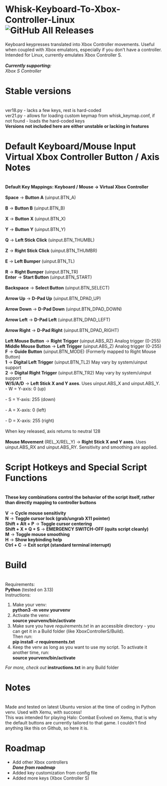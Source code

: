 # Whisk-Keyboard-To-Xbox-Controller-Linux ![GitHub All Releases](https://img.shields.io/github/downloads/C0m3b4ck/Whisk-Keyboard-To-Controller-Linux/total)
Keyboard keypresses translated into Xbox Controller movements. Useful when coupled with Xbox emulators, especially if you don't have a controller. Intended for Linux, currently emulates Xbox Controller S.
<br>
<br>***Currently supporting:***
<br>*Xbox S Controller*

# Stable versions
<br>ver18.py - lacks a few keys, rest is hard-coded
<br>ver21.py - allows for loading custom keymap from whisk_keymap.conf, if not found - loads the hard-coded keys
<br>**Versions not included here are either unstable or lacking in features**

# Default Keyboard/Mouse Input	Virtual Xbox Controller Button / Axis	Notes
<br>**Default Key Mappings: Keyboard / Mouse → Virtual Xbox Controller**
<br>
<br>**Space**	-> **Button A** (uinput.BTN_A)	
<br>**B**	-> **Button B** (uinput.BTN_B)	
<br>**X**	-> **Button X** (uinput.BTN_X)	
<br>**Y** -> **Button Y** (uinput.BTN_Y)	
<br>**Q** -> **Left Stick Click** (uinput.BTN_THUMBL)	
<br>**Z**	-> **Right Stick Click** (uinput.BTN_THUMBR)	
<br>**E**	-> **Left Bumper** (uinput.BTN_TL)	
<br>**R**	-> **Right Bumper** (uinput.BTN_TR)	
<br>**Enter**	-> **Start Button** (uinput.BTN_START)	
<br>**Backspace**	-> **Select Button** (uinput.BTN_SELECT)	
<br>**Arrow Up**	-> **D-Pad Up** (uinput.BTN_DPAD_UP)	
<br>**Arrow Down**	-> **D-Pad Down** (uinput.BTN_DPAD_DOWN)	
<br>**Arrow Left**	-> **D-Pad Left** (uinput.BTN_DPAD_LEFT)	
<br>**Arrow Right**	-> **D-Pad Right** (uinput.BTN_DPAD_RIGHT)	
<br>**Left Mouse Button**	-> **Right Trigger** (uinput.ABS_RZ)	Analog trigger (0-255)
<br>**Middle Mouse Button**	-> **Left Trigger** (uinput.ABS_Z)	Analog trigger (0-255)
<br>**F**	-> **Guide Button** (uinput.BTN_MODE)	(Formerly mapped to Right Mouse Button)
<br>**1**	-> **Digital Left Trigger** (uinput.BTN_TL2)	May vary by system/uinput support
<br>**2** -> **Digital Right Trigger** (uinput.BTN_TR2)	May vary by system/uinput support
<br>**W/S/A/D** -> 	**Left Stick X and Y axes**. Uses uinput.ABS_X and uinput.ABS_Y.
<br>	- W = Y-axis: 0 (up)	
<br>	- S = Y-axis: 255 (down)	
<br>	- A = X-axis: 0 (left)	
<br>	- D = X-axis: 255 (right)	
<br>	When key released, axis returns to neutral 128	
<br>**Mouse Movement** (REL_X/REL_Y) -> **Right Stick X and Y axes**. Uses uinput.ABS_RX and uinput.ABS_RY. Sensitivity and smoothing are applied.

# Script Hotkeys and Special Script Functions
<br>**These key combinations control the behavior of the script itself, rather than directly mapping to controller buttons**
<br>
<br>**V**	-> **Cycle mouse sensitivity**
<br>**N**	-> **Toggle cursor lock (grab/ungrab X11 pointer)**
<br>**Shift + Alt + P**	-> **Toggle cursor centering**
<br>**Shift + X + Q + S**	-> **EMERGENCY SWITCH-OFF (quits script cleanly)**
<br>**M**	-> **Toggle mouse smoothing**
<br>**H**	-> **Show keybinding help**
<br>**Ctrl + C** -> **Exit script (standard terminal interrupt)**

# Build
<br>Requirements:
<br>**Python** (tested on 3.13)
<br>Instructions:
1. Make your venv:
<br>**python3 -m venv yourvenv**
2. Activate the venv:
<br>**source yourvenv/bin/activate**
3. Make sure you have *requirements.txt* in an accessible directory - you can get it in a Build folder (like XboxControllerS/Build). <br>Then run:
<br>**pip install -r requirements.txt**
4. Keep the venv as long as you want to use my script. To activate it another time, run:
<br>**source yourvenv/bin/activate**

*For more, check out* **instructions.txt** in any Build folder </a>


# Notes
<br>Made and tested on latest Ubuntu version at the time of coding in Python venv. Used with Xemu, with success!
<br>This was intended for playing Halo: Combat Evolved on Xemu, that is why the default buttons are currently tailored to that game. I couldn't find anything like this on Github, so here it is.

# Roadmap
* Add other Xbox controllers
<br>***Done from roadmap***
* Added key customization from config file
* Added more keys (Xbox Controller S)

